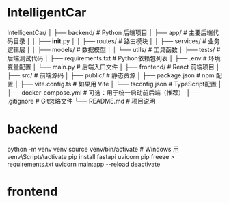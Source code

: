 # IntelligentCar
IntelligentCar/
│
├── backend/                # Python 后端项目
│   ├── app/                # 主要后端代码目录
│   │   ├── __init__.py
│   │   ├── routes/         # 路由模块
│   │   ├── services/       # 业务逻辑层
│   │   ├── models/         # 数据模型
│   │   └── utils/          # 工具函数
│   ├── tests/              # 后端测试代码
│   ├── requirements.txt    # Python依赖包列表
│   ├── .env                # 环境变量配置
│   └── main.py             # 后端入口文件
│
├── frontend/               # React 前端项目
│   ├── src/                # 前端源码
│   ├── public/             # 静态资源
│   ├── package.json        # npm 配置
│   ├── vite.config.ts      # 如果用 Vite
│   └── tsconfig.json       # TypeScript配置
│
├── docker-compose.yml      # 可选：用于统一启动前后端（推荐）
├── .gitignore              # Git忽略文件
└── README.md               # 项目说明

# backend
python -m venv venv
source venv/bin/activate   # Windows 用 venv\Scripts\activate
pip install fastapi uvicorn
pip freeze > requirements.txt
uvicorn main:app --reload
deactivate

# frontend


